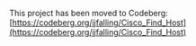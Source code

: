This project has been moved to Codeberg: [https://codeberg.org/jjfalling/Cisco_Find_Host](https://codeberg.org/jjfalling/Cisco_Find_Host)
